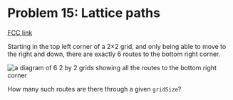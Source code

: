 # Problem 15: Lattice paths

[FCC link](https://www.freecodecamp.org/learn/coding-interview-prep/project-euler/problem-15-lattice-paths)

Starting in the top left corner of a 2×2 grid, and only being able to move to
the right and down, there are exactly 6 routes to the bottom right corner.

![a diagram of 6 2 by 2 grids showing all the routes to the bottom right corner](https://cdn-media-1.freecodecamp.org/project-euler/1Atixoj.gif)

How many such routes are there through a given `gridSize`?
